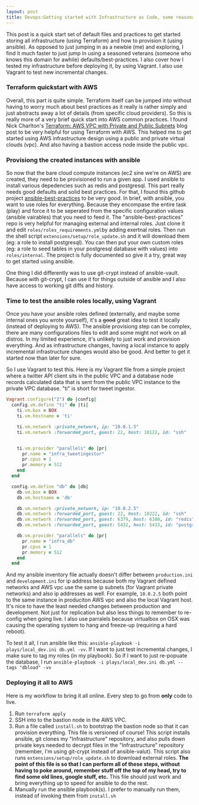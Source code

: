 ```yaml
---
layout: post
title: Devops:Getting started with Infrastructure as Code, some reasonable defaults for Ansible and Terraform. And integration testing it locally with Vagrant!
---
```


This post is a quick start set of default files and practices to get started storing all infrastructure (using Terraform) and how to provision it (using ansible). As opposed to just jumping in as a newbie (me) and exploring, I find it much faster to just jump in using a seasoned veterans (someone who knows this domain for awhile) defaults/best-practices. I also cover how I tested my infrastructure before deploying it, by using Vagrant. I also use Vagrant to test new incremental changes.

### Terraform quickstart with AWS

Overall, this part is quite simple. Terraform itself can be jumped into without having to worry much about best practices as it really is rather simply and just abstracts away a lot of details (from specific cloud providers). So this is really more of a very brief quick start into AWS common practices. I found Nick Charlton's [Terraform: AWS VPC with Private and Public Subnets](https://nickcharlton.net/posts/terraform-aws-vpc.html) blog post to be very helpful for using Terraform with AWS. This helped me to get started using AWS infrastructure design using a public and private virtual clouds (vpc). And also having a bastion access node inside the public vpc.

### Provisiong the created instances with ansible

So now that the bare cloud compute instances (ec2 sine we're on AWS) are created, they need to be provisioned to run a given app. I used ansible to install various depedencies such as redis and postgresql. This part really needs good defaults and solid best practices. For that, I found this github project [ansible-best-practices](https://github.com/enginyoyen/ansible-best-practises) to be very good. In brief, with ansible, you want to use roles for everything. Because they encompase the entire task (play) and force it to be seperated from the specific configuration values (ansible vairables) that you need to feed it. The "ansible-best-practices" repo is very helpful for managing external and internal roles. Just clone it and edit `roles/roles_requirements.yml`by adding exertnal roles. Then run the shell script `extensions/setup/role_update.sh` and it will download them (eg: a role to install postgresql). You can then put your own custom roles (eg: a role to seed tables in your postgresql database with values) into `roles/internal`. The project is fully documented so give it a try, great way to get started using ansible.

One thing I did differently was to use git-crypt instead of ansible-vault. Because with git-crypt, I can use it for things outside of ansible and I also have access to working git diffs and history.

### Time to test the ansible roles locally, using Vagrant

Once you have your ansible roles defined (externally, and maybe some internal ones you wrote yourself), it's a ~~good~~ great idea to test it locally (instead of deploying to AWS). The ansible provisiong step can be complex, there are many configurations files to edit and some might not work on all distros. In my limited experience, it's unlikely to just work and provision everything. And as infrastructure changes, having a local instance to apply incremental infrastructure changes would also be good. And better to get it started now than later for sure.

So I use Vagrant to test this. Here is my Vagrant file from a simple project where a twitter API client sits in the public VPC and a database node records calculated data that is sent from the public VPC instance to the private VPC database. "ti" is short for tweet ingestor.

```ruby
Vagrant.configure("2") do |config|
  config.vm.define "ti" do |ti|
    ti.vm.box = BOX
    ti.vm.hostname = 'ti'

    ti.vm.network :private_network, ip: "10.0.1.5"
    ti.vm.network :forwarded_port, guest: 22, host: 10122, id: "ssh"


    ti.vm.provider "parallels" do |pr|
      pr.name = "infra_tweetingestor"
      pr.cpus = 1
      pr.memory = 512
    end
  end

  config.vm.define "db" do |db|
    db.vm.box = BOX
    db.vm.hostname = 'db'

    db.vm.network :private_network, ip: "10.0.2.5"
    db.vm.network :forwarded_port, guest: 22, host: 10222, id: "ssh"
    db.vm.network :forwarded_port, guest: 6379, host: 6380, id: "redis"
    db.vm.network :forwarded_port, guest: 5432, host: 5433, id: "postgresql"

    db.vm.provider "parallels" do |pr|
      pr.name = "infra_db"
      pr.cpus = 1
      pr.memory = 512
    end
  end
  ```
  
  And my ansible inventory file actually doesn't differ between `production.ini` and `development.ini` for ip address because both my Vagrant defined networks and AWS vpc use the same ip subnets (for Vagrant private networks) and also ip addresses as well. For example, `10.0.2.5` both point to the same instance in produciton AWS vpc and also the local Vagrant host. It's nice to have the least needed changes between production and development. Not just for replication but also less things to remember to re-config when going live. I also use parralels because virtualbox on OSX was causing the operating system to hang and freeze-up (requiring a hard reboot).
  
  To test it all, I run ansible like this: `ansible-playbook -i plays/local_dev.ini db.yml -vv`. If I want to just test incremental changes, I make sure to tag my roles (in my playbook). So if I want to just re-popuate the database, I run `ansible-playbook -i plays/local_dev.ini db.yml --tags "dbload" -vv`
  
  
 ### Deploying it all to AWS
  
Here is my workflow to bring it all online. Every step to go from **only** code to live.
  
  1. Run `terraform apply`
  2. SSH into to the bastion node in the AWS VPC.
  3. Run a file called `install.sh` to bootstrap the bastion node so that it can provision everything. This file is versioned of course! This script installs ansible, git clones my "Infrastructure" repository, and also pulls down private keys needed to decrypt files in the "Infrastructure" repository (remember, I'm using git-crypt instead of ansible-valut). This script also runs `extensions/setup/role_update.sh` to download external roles. **The point of this file is so that I can perform all of these steps, without having to poke around, remember stuff off the top of my head, try to find some old lines, google stuff, etc.** This file should just work and bring everything up to speed for ansible to do the rest.
  4. Manually run the ansible playbook(s). I prefer to manually run them, instead of invoking them from `install.sh`
  
  
  
